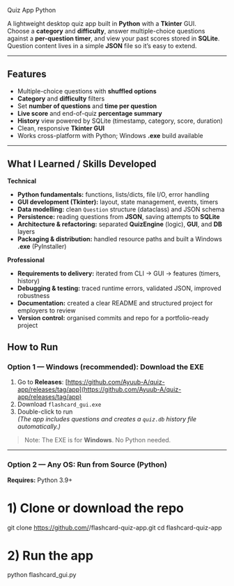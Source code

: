Quiz App Python

A lightweight desktop quiz app built in **Python** with a **Tkinter** GUI.  
Choose a **category** and **difficulty**, answer multiple-choice questions against a **per-question timer**, and view your past scores stored in **SQLite**. Question content lives in a simple **JSON** file so it’s easy to extend.

---

## Features

- Multiple-choice questions with **shuffled options**
- **Category** and **difficulty** filters
- Set **number of questions** and **time per question**
- **Live score** and end-of-quiz **percentage summary**
- **History** view powered by SQLite (timestamp, category, score, duration)
- Clean, responsive **Tkinter GUI**
- Works cross-platform with Python; Windows **.exe** build available

---

## What I Learned / Skills Developed

**Technical**
- **Python fundamentals:** functions, lists/dicts, file I/O, error handling
- **GUI development (Tkinter):** layout, state management, events, timers
- **Data modelling:** clean `Question` structure (dataclass) and JSON schema
- **Persistence:** reading questions from **JSON**, saving attempts to **SQLite**
- **Architecture & refactoring:** separated **QuizEngine** (logic), **GUI**, and **DB** layers
- **Packaging & distribution:** handled resource paths and built a Windows **.exe** (PyInstaller)

**Professional**
- **Requirements to delivery:** iterated from CLI → GUI → features (timers, history)
- **Debugging & testing:** traced runtime errors, validated JSON, improved robustness
- **Documentation:** created a clear README and structured project for employers to review
- **Version control:** organised commits and repo for a portfolio-ready project

## How to Run

### Option 1 — Windows (recommended): Download the EXE
1. Go to **Releases**: [https://github.com/Ayuub-A/quiz-app/releases/tag/app](https://github.com/Ayuub-A/quiz-app/releases/tag/app)
2. Download `flashcard_gui.exe`
3. Double-click to run  
   *(The app includes questions and creates a `quiz.db` history file automatically.)*

> Note: The EXE is for **Windows**. No Python needed.

---

### Option 2 — Any OS: Run from Source (Python)
**Requires:** Python 3.9+

# 1) Clone or download the repo
git clone https://github.com/<your-username>/flashcard-quiz-app.git
cd flashcard-quiz-app

# 2) Run the app
python flashcard_gui.py
